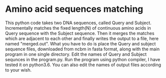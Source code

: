 # Amino acid sequences matching
This python code takes two DNA sequences, called Query and Subject. Incrementally matches the fixed length(N) of continuous amino acids in Query sequence with the Subject sequence. Then it merges the matches which are adjacent to each other and finally writes the output to a file, here named "merged.out".
What you have to do is place the Query and subject sequence files, downloaded from ncbm in fasta format, along with the main program in one single directory. Edit the names of Query and Subject sequnces in the program.py.
Run the program using python compiler, I have tested it on python3.6.
You can also edit the names of output files according to your wish.
